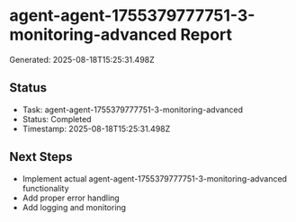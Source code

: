 # agent-agent-1755379777751-3-monitoring-advanced Report

Generated: 2025-08-18T15:25:31.498Z

## Status
- Task: agent-agent-1755379777751-3-monitoring-advanced
- Status: Completed
- Timestamp: 2025-08-18T15:25:31.498Z

## Next Steps
- Implement actual agent-agent-1755379777751-3-monitoring-advanced functionality
- Add proper error handling
- Add logging and monitoring
